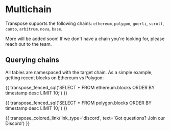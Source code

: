 # Multichain

Transpose supports the following chains: `ethereum`, `polygon`, `goerli`, `scroll`, `canto`, `arbitrum`, `nova`, `base`.

More will be added soon! If we don't have a chain you're looking for, please reach out to the team.

## Querying chains
All tables are namespaced with the target chain. As a simple example, getting recent blocks on Ethereum vs Polygon:

{{ transpose_fenced_sql('SELECT * FROM ethereum.blocks ORDER BY timestamp desc LIMIT 10;') }}

{{ transpose_fenced_sql('SELECT * FROM polygon.blocks ORDER BY timestamp desc LIMIT 10;') }}

{{ transpose_colored_link(link_type='discord', text='Got questions?  Join our Discord') }}
